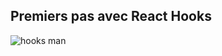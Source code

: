 ## Premiers pas avec React Hooks

![hooks man](https://upload.wikimedia.org/wikipedia/commons/7/7a/Nosehook-drawing-bw.png)

